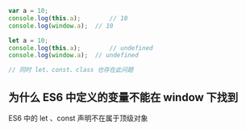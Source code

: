 ```js
var a = 10;
console.log(this.a); 		// 10
console.log(window.a);	// 10
```

```js
let a = 10;
console.log(this.a); 		// undefined
console.log(window.a);	// undefined

// 同时 let、const、class 也存在此问题
```



## 为什么 ES6 中定义的变量不能在 window 下找到

ES6 中的 let 、const 声明不在属于顶级对象